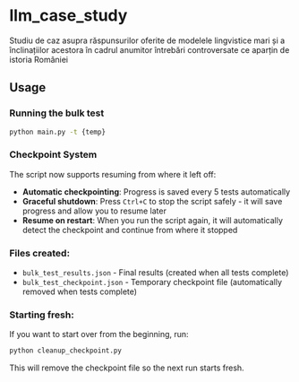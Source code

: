 # llm_case_study

Studiu de caz asupra răspunsurilor oferite de modelele lingvistice mari și a înclinațiilor acestora în cadrul anumitor întrebări controversate ce aparțin de istoria României

## Usage

### Running the bulk test

```bash
python main.py -t {temp}
```

### Checkpoint System

The script now supports resuming from where it left off:

-   **Automatic checkpointing**: Progress is saved every 5 tests automatically
-   **Graceful shutdown**: Press `Ctrl+C` to stop the script safely - it will save progress and allow you to resume later
-   **Resume on restart**: When you run the script again, it will automatically detect the checkpoint and continue from where it stopped

### Files created:

-   `bulk_test_results.json` - Final results (created when all tests complete)
-   `bulk_test_checkpoint.json` - Temporary checkpoint file (automatically removed when tests complete)

### Starting fresh:

If you want to start over from the beginning, run:

```bash
python cleanup_checkpoint.py
```

This will remove the checkpoint file so the next run starts fresh.
